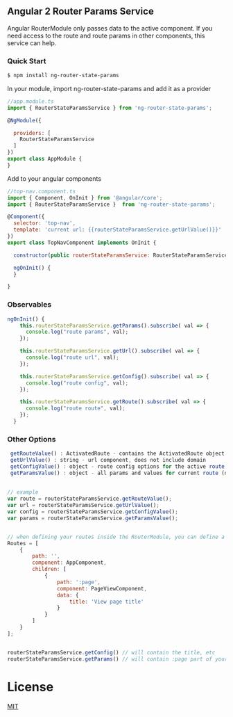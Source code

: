 ## Angular 2 Router Params Service
Angular RouterModule only passes data to the active component. If you need access to the route and route params in
other components, this service can help.

### Quick Start

```bash
$ npm install ng-router-state-params
```


In your module, import ng-router-state-params and add it as a provider
````javascript
//app.module.ts
import { RouterStateParamsService } from 'ng-router-state-params';

@NgModule({

  providers: [
    RouterStateParamsService
  ]
})
export class AppModule {
}
````


Add to your angular components
````javascript
//top-nav.component.ts
import { Component, OnInit } from '@angular/core';
import { RouterStateParamsService }  from 'ng-router-state-params';  

@Component({
  selector: 'top-nav',
  template: 'current url: {{routerStateParamsService.getUrlValue()}}'
})
export class TopNavComponent implements OnInit {  

  constructor(public routerStateParamsService: RouterStateParamsService) { }  

  ngOnInit() {
  }  

}
````

### Observables
````javascript
ngOnInit() {
    this.routerStateParamsService.getParams().subscribe( val => {
      console.log("route params", val);
    });

    this.routerStateParamsService.getUrl().subscribe( val => {
      console.log("route url", val);
    });

    this.routerStateParamsService.getConfig().subscribe( val => {
      console.log("route config", val);
    });

    this.routerStateParamsService.getRoute().subscribe( val => {
      console.log("route route", val);
    });
  }

````




### Other Options
````javascript
 getRouteValue() : ActivatedRoute - contains the ActivatedRoute object
 getUrlValue() : string - url component, does not include domain
 getConfigValue() : object - route config options for the active route (contains title if provided)
 getParamsValue() : object - all params and values for current route (duplicate names overwritten)  
 
 
// example
var route = routerStateParamsService.getRouteValue();
var url = routerStateParamsService.getUrlValue();
var config = routerStateParamsService.getConfigValue();
var params = routerStateParamsService.getParamsValue();  


// when defining your routes inside the RouterModule, you can define a page title inside data
Routes = [
    {
        path: '',
        component: AppComponent,
        children: [
            {
                path: ':page',
                component: PageViewComponent,
                data: {
                    title: 'View page title'
                }
            }
        ]
    }
];


routerStateParamsService.getConfig() // will contain the title, etc
routerStateParamsService.getParams() // will contain :page part of your url {page: "1"}

````


# License

[MIT](/LICENSE)
